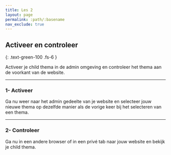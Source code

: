 ```yaml
---
title: Les 2
layout: page
permalink: :path/:basename
nav_exclude: true
---
```


## Activeer en controleer
{: .text-green-100 .fs-6 }

Activeer je child thema in de admin omgeving en controleer het thema aan de voorkant van de website.    

---
### 1- Activeer
Ga nu weer naar het admin gedeelte van je website en selecteer jouw nieuwe thema op dezelfde manier als de vorige keer bij het selecteren van een thema.

---
### 2- Controleer
Ga nu in een andere browser of in een privé tab naar jouw website en bekijk je child thema. 


